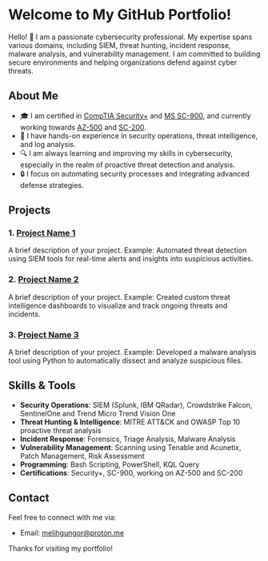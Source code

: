 # Welcome to My GitHub Portfolio!

Hello! 👋 I am a passionate cybersecurity professional. My expertise spans various domains, including SIEM, threat hunting, incident response, malware analysis, and vulnerability management. I am committed to building secure environments and helping organizations defend against cyber threats.

## About Me

- 🎓 I am certified in [CompTIA Security+](#) and [MS SC-900](#), and currently working towards [AZ-500](#) and [SC-200](#).
- 💼 I have hands-on experience in security operations, threat intelligence, and log analysis.
- 🔍 I am always learning and improving my skills in cybersecurity, especially in the realm of proactive threat detection and analysis.
- 🔒 I focus on automating security processes and integrating advanced defense strategies.

## Projects

### 1. [Project Name 1](#)
A brief description of your project. Example: Automated threat detection using SIEM tools for real-time alerts and insights into suspicious activities.

### 2. [Project Name 2](#)
A brief description of your project. Example: Created custom threat intelligence dashboards to visualize and track ongoing threats and incidents.

### 3. [Project Name 3](#)
A brief description of your project. Example: Developed a malware analysis tool using Python to automatically dissect and analyze suspicious files.

## Skills & Tools

- **Security Operations**: SIEM (Splunk, IBM QRadar), Crowdstrike Falcon, SentinelOne and Trend Micro Trend Vision One
- **Threat Hunting & Intelligence**: MITRE ATT&CK and OWASP Top 10 proactive threat analysis
- **Incident Response**: Forensics, Triage Analysis, Malware Analysis
- **Vulnerability Management**: Scanning using Tenable and Acunetix, Patch Management, Risk Assessment
- **Programming**: Bash Scripting, PowerShell, KQL Query
- **Certifications**: Security+, SC-900, working on AZ-500 and SC-200

## Contact

Feel free to connect with me via:

- Email: [melihgungor@proton.me](mailto:melihgungor@proton.me)

Thanks for visiting my portfolio!
